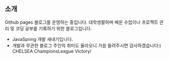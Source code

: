 
## 소개

Github pages 블로그를 운영하는 중입니다. 
대학생활하며 배운 수업이나 프로젝트 관리 및 코딩 공부를 기록하기 위한 블로그입니다. 
* JavaSpring 개발 새내기입니다. 
* 개발과 무관한 블로그 주인의 취미도 올라오니 가끔 들려주시면 감사하겠습니다:) CHELSEA ChampionsLeague Victory! 

